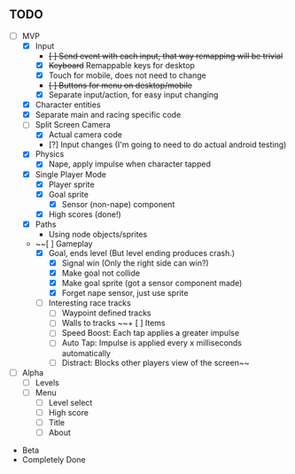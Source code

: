TODO
-----

* [ ] MVP
    - [x] Input
        + ~~[ ] Send event with each input, that way remapping will be trivial~~
        + [x] ~~Keyboard~~ Remappable keys for desktop
        + [x] Touch for mobile, does not need to change
        + ~~[ ] Buttons for menu on desktop/mobile~~
        + [x] Separate input/action, for easy input changing
    - [x] Character entities
    - [x] Separate main and racing specific code
    - [ ] Split Screen Camera
        + [x] Actual camera code      
        + [?] Input changes (I'm going to need to do actual android testing)
    - [x] Physics
        + [x] Nape, apply impulse when character tapped
	- [x] Single Player Mode
	    + [x] Player sprite
	    + [x] Goal sprite
	        * [x] Sensor (non-nape) component
        + [x] High scores (done!)
    - [x] Paths
        + Using node objects/sprites 
    - ~~[ ] Gameplay
		+ [x] Goal, ends level (But level ending produces crash.)
            * [x] Signal win (Only the right side can win?)
            * [x] Make goal not collide 
            * [x] Make goal sprite (got a sensor component made)
            * [x] Forget nape sensor, just use sprite
        + [ ] Interesting race tracks
            * [ ] Waypoint defined tracks
            * [ ] Walls to tracks
        ~~+ [ ] Items
            * [ ] Speed Boost: Each tap applies a greater impulse
            * [ ] Auto Tap: Impulse is applied every x milliseconds automatically
            * [ ] Distract: Blocks other players view of the screen~~
* [ ] Alpha
    - [ ] Levels
    - [ ] Menu
        + [ ] Level select
        + [ ] High score
        + [ ] Title
        + [ ] About
* Beta
* Completely Done
